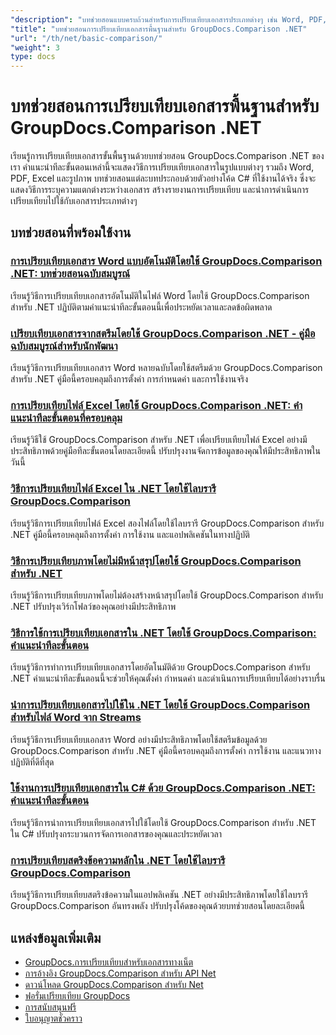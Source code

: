 ```yaml
---
"description": "บทช่วยสอนแบบครบถ้วนสำหรับการเปรียบเทียบเอกสารประเภทต่างๆ เช่น Word, PDF, Excel, รูปภาพ และอื่นๆ โดยใช้ GroupDocs.Comparison สำหรับ .NET"
"title": "บทช่วยสอนการเปรียบเทียบเอกสารพื้นฐานสำหรับ GroupDocs.Comparison .NET"
"url": "/th/net/basic-comparison/"
"weight": 3
type: docs
---
```

# บทช่วยสอนการเปรียบเทียบเอกสารพื้นฐานสำหรับ GroupDocs.Comparison .NET

เรียนรู้การเปรียบเทียบเอกสารขั้นพื้นฐานด้วยบทช่วยสอน GroupDocs.Comparison .NET ของเรา คำแนะนำทีละขั้นตอนเหล่านี้จะแสดงวิธีการเปรียบเทียบเอกสารในรูปแบบต่างๆ รวมถึง Word, PDF, Excel และรูปภาพ บทช่วยสอนแต่ละบทประกอบด้วยตัวอย่างโค้ด C# ที่ใช้งานได้จริง ซึ่งจะแสดงวิธีการระบุความแตกต่างระหว่างเอกสาร สร้างรายงานการเปรียบเทียบ และนำการดำเนินการเปรียบเทียบไปใช้กับเอกสารประเภทต่างๆ

## บทช่วยสอนที่พร้อมใช้งาน

### [การเปรียบเทียบเอกสาร Word แบบอัตโนมัติโดยใช้ GroupDocs.Comparison .NET: บทช่วยสอนฉบับสมบูรณ์](./automate-word-compare-groupdocs-net-tutorial/)
เรียนรู้วิธีการเปรียบเทียบเอกสารอัตโนมัติในไฟล์ Word โดยใช้ GroupDocs.Comparison สำหรับ .NET ปฏิบัติตามคำแนะนำทีละขั้นตอนนี้เพื่อประหยัดเวลาและลดข้อผิดพลาด

### [เปรียบเทียบเอกสารจากสตรีมโดยใช้ GroupDocs.Comparison .NET - คู่มือฉบับสมบูรณ์สำหรับนักพัฒนา](./compare-documents-groupdocs-comparison-net/)
เรียนรู้วิธีการเปรียบเทียบเอกสาร Word หลายฉบับโดยใช้สตรีมด้วย GroupDocs.Comparison สำหรับ .NET คู่มือนี้ครอบคลุมถึงการตั้งค่า การกำหนดค่า และการใช้งานจริง

### [การเปรียบเทียบไฟล์ Excel โดยใช้ GroupDocs.Comparison .NET: คำแนะนำทีละขั้นตอนที่ครอบคลุม](./groupdocs-comparison-net-excel-files-step-by-step-guide/)
เรียนรู้วิธีใช้ GroupDocs.Comparison สำหรับ .NET เพื่อเปรียบเทียบไฟล์ Excel อย่างมีประสิทธิภาพด้วยคู่มือทีละขั้นตอนโดยละเอียดนี้ ปรับปรุงงานจัดการข้อมูลของคุณให้มีประสิทธิภาพในวันนี้

### [วิธีการเปรียบเทียบไฟล์ Excel ใน .NET โดยใช้ไลบรารี GroupDocs.Comparison](./compare-excel-files-dotnet-groupdocs-comparison/)
เรียนรู้วิธีการเปรียบเทียบไฟล์ Excel สองไฟล์โดยใช้ไลบรารี GroupDocs.Comparison สำหรับ .NET คู่มือนี้ครอบคลุมถึงการตั้งค่า การใช้งาน และแอปพลิเคชันในทางปฏิบัติ

### [วิธีการเปรียบเทียบภาพโดยไม่มีหน้าสรุปโดยใช้ GroupDocs.Comparison สำหรับ .NET](./compare-images-without-summary-page-groupdocs-net/)
เรียนรู้วิธีการเปรียบเทียบภาพโดยไม่ต้องสร้างหน้าสรุปโดยใช้ GroupDocs.Comparison สำหรับ .NET ปรับปรุงเวิร์กโฟลว์ของคุณอย่างมีประสิทธิภาพ

### [วิธีการใช้การเปรียบเทียบเอกสารใน .NET โดยใช้ GroupDocs.Comparison: คำแนะนำทีละขั้นตอน](./implement-document-comparison-groupdocs-net/)
เรียนรู้วิธีการทำการเปรียบเทียบเอกสารโดยอัตโนมัติด้วย GroupDocs.Comparison สำหรับ .NET คำแนะนำทีละขั้นตอนนี้จะช่วยให้คุณตั้งค่า กำหนดค่า และดำเนินการเปรียบเทียบได้อย่างราบรื่น

### [นำการเปรียบเทียบเอกสารไปใช้ใน .NET โดยใช้ GroupDocs.Comparison สำหรับไฟล์ Word จาก Streams](./document-comparison-groupdocs-comparison-net-csharp/)
เรียนรู้วิธีการเปรียบเทียบเอกสาร Word อย่างมีประสิทธิภาพโดยใช้สตรีมข้อมูลด้วย GroupDocs.Comparison สำหรับ .NET คู่มือนี้ครอบคลุมถึงการตั้งค่า การใช้งาน และแนวทางปฏิบัติที่ดีที่สุด

### [ใช้งานการเปรียบเทียบเอกสารใน C# ด้วย GroupDocs.Comparison .NET: คำแนะนำทีละขั้นตอน](./groupdocs-comparison-net-document-comparison-csharp/)
เรียนรู้วิธีการนำการเปรียบเทียบเอกสารไปใช้โดยใช้ GroupDocs.Comparison สำหรับ .NET ใน C# ปรับปรุงกระบวนการจัดการเอกสารของคุณและประหยัดเวลา

### [การเปรียบเทียบสตริงข้อความหลักใน .NET โดยใช้ไลบรารี GroupDocs.Comparison](./groupdocs-comparison-net-text-string-compare/)
เรียนรู้วิธีการเปรียบเทียบสตริงข้อความในแอปพลิเคชัน .NET อย่างมีประสิทธิภาพโดยใช้ไลบรารี GroupDocs.Comparison อันทรงพลัง ปรับปรุงโค้ดของคุณด้วยบทช่วยสอนโดยละเอียดนี้

## แหล่งข้อมูลเพิ่มเติม

- [GroupDocs.การเปรียบเทียบสำหรับเอกสารทางเน็ต](https://docs.groupdocs.com/comparison/net/)
- [การอ้างอิง GroupDocs.Comparison สำหรับ API Net](https://reference.groupdocs.com/comparison/net/)
- [ดาวน์โหลด GroupDocs.Comparison สำหรับ Net](https://releases.groupdocs.com/comparison/net/)
- [ฟอรั่มเปรียบเทียบ GroupDocs](https://forum.groupdocs.com/c/comparison)
- [การสนับสนุนฟรี](https://forum.groupdocs.com/)
- [ใบอนุญาตชั่วคราว](https://purchase.groupdocs.com/temporary-license/)